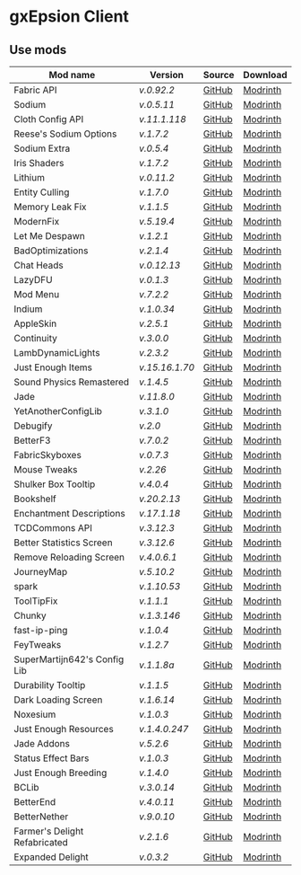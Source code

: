 # gxEpsion Client

## Use mods
<!-- | mod_name | _v._ | [GitHub]() | [Modrinth]() | -->
| Mod name | Version | Source | Download |
| -------- | ------- | ------ | -------- |
| Fabric API | _v.0.92.2_ | [GitHub](https://github.com/FabricMC/fabric) | [Modrinth](https://modrinth.com/mod/fabric-api/version/0.92.2+1.20.1) |
| Sodium | _v.0.5.11_ | [GitHub](https://github.com/CaffeineMC/sodium-fabric) | [Modrinth](https://modrinth.com/mod/sodium/version/mc1.20.1-0.5.11) |
| Cloth Config API | _v.11.1.118_ | [GitHub](https://github.com/shedaniel/cloth-config) | [Modrinth](https://modrinth.com/mod/cloth-config/version/11.1.118+fabric) |
| Reese's Sodium Options | _v.1.7.2_ | [GitHub](https://github.com/FlashyReese/reeses-sodium-options) | [Modrinth](https://modrinth.com/mod/reeses-sodium-options/version/mc1.20.1-1.7.2) |
| Sodium Extra | _v.0.5.4_ | [GitHub](https://github.com/FlashyReese/sodium-extra-fabric) | [Modrinth](https://modrinth.com/mod/sodium-extra/version/mc1.20.1-0.5.4) |
| Iris Shaders | _v.1.7.2_ | [GitHub](https://github.com/IrisShaders/Iris) | [Modrinth](https://modrinth.com/mod/iris/version/1.7.2+1.20.1) |
| Lithium | _v.0.11.2_ | [GitHub](https://github.com/caffeinemc/lithium-fabric) | [Modrinth](https://modrinth.com/mod/lithium/version/mc1.20.1-0.11.2) |
| Entity Culling | _v.1.7.0_ | [GitHub](https://github.com/tr7zw/EntityCulling) | [Modrinth](https://modrinth.com/mod/entityculling/version/1JrKE0F6) |
| Memory Leak Fix | _v.1.1.5_ | [GitHub](https://github.com/fxmorin/memoryLeakFix) | [Modrinth](https://modrinth.com/mod/memoryleakfix/version/v1.1.5) |
| ModernFix | _v.5.19.4_ | [GitHub](https://github.com/embeddedt/ModernFix) | [Modrinth](https://modrinth.com/mod/modernfix/version/5.19.4+mc1.20.1) |
| Let Me Despawn | _v.1.2.1_ | [GitHub](https://github.com/frikinjay/let-me-despawn) | [Modrinth](https://modrinth.com/plugin/lmd/version/CCOsRL93) |
| BadOptimizations | _v.2.1.4_ | [GitHub](https://github.com/ItsThosea/BadOptimizations) | [Modrinth](https://modrinth.com/mod/badoptimizations/version/GydKiUd0) |
| Chat Heads | _v.0.12.13_ | [GitHub](https://github.com/dzwdz/chat_heads) | [Modrinth](https://modrinth.com/mod/chat-heads/version/MdoSw2dL) |
| LazyDFU | _v.0.1.3_ | [GitHub](https://github.com/astei/lazydfu) | [Modrinth](https://modrinth.com/mod/lazydfu/version/0.1.3) |
| Mod Menu | _v.7.2.2_ | [GitHub](https://github.com/TerraformersMC/ModMenu) | [Modrinth](https://modrinth.com/mod/modmenu/version/7.2.2) |
| Indium | _v.1.0.34_ | [GitHub](https://github.com/comp500/Indium) | [Modrinth](https://modrinth.com/mod/indium/version/1.0.34+mc1.20.1) | 
| AppleSkin | _v.2.5.1_ | [GitHub](https://github.com/squeek502/AppleSkin) | [Modrinth](https://modrinth.com/mod/appleskin/version/2.5.1+mc1.20) |
| Continuity | _v.3.0.0_ | [GitHub](https://github.com/PepperCode1/Continuity) | [Modrinth](https://modrinth.com/mod/continuity/version/3.0.0-beta.5+1.20.1) |
| LambDynamicLights | _v.2.3.2_ | [GitHub](https://github.com/LambdAurora/LambDynamicLights) | [Modrinth](https://modrinth.com/mod/lambdynamiclights/version/2.3.2+1.20.1) |
| Just Enough Items | _v.15.16.1.70_ | [GitHub](https://github.com/mezz/JustEnoughItems) | [Modrinth](https://modrinth.com/mod/jei/version/15.16.1.70) |
| Sound Physics Remastered | _v.1.4.5_ | [GitHub](https://github.com/henkelmax/sound-physics-remastered) | [Modrinth](https://modrinth.com/mod/sound-physics-remastered/version/fabric-1.20.1-1.4.5) |
| Jade | _v.11.8.0_ | [GitHub](https://github.com/Snownee/Jade) | [Modrinth](https://modrinth.com/mod/jade/version/CciLEAMK) |
| YetAnotherConfigLib | _v.3.1.0_ | [GitHub](https://github.com/isXander/YetAnotherConfigLib) | [Modrinth](https://modrinth.com/mod/yacl/version/3.1.0+1.20-fabric) |
| Debugify | _v.2.0_ | [GitHub](https://github.com/isXander/Debugify/) | [Modrinth](https://modrinth.com/mod/debugify/version/1.20.1+2.0) |
| BetterF3 | _v.7.0.2_ | [GitHub](https://github.com/TreyRuffy/BetterF3) | [Modrinth](https://modrinth.com/mod/betterf3/version/7.0.2) |
| FabricSkyboxes | _v.0.7.3_ | [GitHub](https://github.com/AMereBagatelle/fabricskyboxes) | [Modrinth](https://modrinth.com/mod/fabricskyboxes/version/mc1.20.1-0.7.3) |
| Mouse Tweaks | _v.2.26_ | [GitHub](https://github.com/YaLTeR/MouseTweaks) | [Modrinth](https://modrinth.com/mod/mouse-tweaks/version/1.20-2.26-fabric) |
| Shulker Box Tooltip | _v.4.0.4_ | [GitHub](https://github.com/MisterPeModder/ShulkerBoxTooltip) | [Modrinth](https://modrinth.com/mod/shulkerboxtooltip/version/4.0.4+1.20.1-fabric) |
| Bookshelf | _v.20.2.13_ | [GitHub](https://github.com/Darkhax-Minecraft/Bookshelf) | [Modrinth](https://modrinth.com/mod/bookshelf-lib/version/CBnLZwRS) |
| Enchantment Descriptions | _v.17.1.18_ | [GitHub](https://github.com/Darkhax-Minecraft/Enchantment-Descriptions) | [Modrinth](https://modrinth.com/mod/enchantment-descriptions/version/G4P1MSAp) |
| TCDCommons API | _v.3.12.3_ | [GitHub](https://github.com/TheCSMods/mc-tcdcommons) | [Modrinth](https://modrinth.com/mod/tcdcommons/version/3.12.3+fabric-1.20.1) |
| Better Statistics Screen | _v.3.12.6_ | [GitHub](https://github.com/TheCSMods/mc-better-stats) | [Modrinth](https://modrinth.com/mod/better-stats/version/3.12.6+fabric-1.20.1) |
| Remove Reloading Screen | _v.4.0.6.1_ | [GitHub](https://github.com/dima-dencep/rrls) | [Modrinth](https://modrinth.com/mod/rrls/version/4.0.6.1+mc1.20.1-fabric) |
| JourneyMap | _v.5.10.2_ | [GitHub](https://github.com/TeamJM/journeymap) | [Modrinth](https://modrinth.com/mod/journeymap/version/1.20.1-5.10.2-fabric) |
| spark | _v.1.10.53_ | [GitHub](https://github.com/lucko/spark) | [Modrinth](https://modrinth.com/mod/spark/version/1.10.53-fabric) |
| ToolTipFix | _v.1.1.1_ | [GitHub](https://github.com/kyrptonaught/tooltipfix) | [Modrinth](https://modrinth.com/mod/tooltipfix/version/1.1.1-1.20) |
| Chunky | _v.1.3.146_ | [GitHub](https://github.com/pop4959/Chunky) | [Modrinth](https://modrinth.com/plugin/chunky/version/NHWYq9at) |
| fast-ip-ping | _v.1.0.4_ | [GitHub](https://github.com/Fallen-Breath/fast-ip-ping) | [Modrinth](https://modrinth.com/mod/fast-ip-ping/version/v1.0.4-mc1.20.4-fabric) |
| FeyTweaks | _v.1.2.7_ | [GitHub](https://github.com/feytox/FeyTweaks) | [Modrinth](https://modrinth.com/mod/feytweaks/version/1.20-1.2.7) |
| SuperMartijn642's Config Lib | _v.1.1.8a_ | [GitHub](https://github.com/SuperMartijn642/SuperMartijn642sConfigLib) | [Modrinth](https://modrinth.com/mod/supermartijn642s-config-lib/version/1.1.8a-fabric-mc1.20.1) |
| Durability Tooltip | _v.1.1.5_ | [GitHub](https://github.com/SuperMartijn642/DurabilityTooltip) | [Modrinth](https://modrinth.com/mod/durability-tooltip/version/1.1.5-fabric-mc1.20) |
| Dark Loading Screen | _v.1.6.14_ | [GitHub](https://github.com/A5b84/dark-loading-screen) | [Modrinth](https://modrinth.com/mod/dark-loading-screen/version/1.6.14) |
| Noxesium | _v.1.0.3_ | [GitHub](https://github.com/Noxcrew/Noxesium) | [Modrinth](https://modrinth.com/mod/noxesium/version/1.0.3) |
| Just Enough Resources | _v.1.4.0.247_ | [GitHub](https://github.com/way2muchnoise/JustEnoughResources) | [Modrinth](https://modrinth.com/mod/just-enough-resources-jer/version/9HWvOVzO) |
| Jade Addons | _v.5.2.6_ | [GitHub](https://github.com/Snownee/JadeAddonsFabric) | [Modrinth](https://modrinth.com/mod/jade-addons-fabric/version/5.2.6) |
| Status Effect Bars | _v.1.0.3_ | [GitHub](https://github.com/A5b84/status-effect-bars) | [Modrinth](https://modrinth.com/mod/status-effect-bars/version/1.0.3) |
| Just Enough Breeding | _v.1.4.0_ | [GitHub](https://github.com/Christofmeg/JustEnoughBreeding) | [Modrinth](https://modrinth.com/mod/justenoughbreeding/version/KYWQEEOk) |
| BCLib | _v.3.0.14_ | [GitHub](https://github.com/quiqueck/BCLib/) | [Modrinth](https://modrinth.com/mod/bclib/version/3.0.14) |
| BetterEnd | _v.4.0.11_ | [GitHub](https://github.com/quiqueck/BetterEnd) | [Modrinth](https://modrinth.com/mod/betterend/version/4.0.11) |
| BetterNether | _v.9.0.10_ | [GitHub](https://github.com/quiqueck/BetterNether) | [Modrinth](https://modrinth.com/mod/betternether/version/9.0.10) |
| Farmer's Delight Refabricated | _v.2.1.6_ | [GitHub](https://github.com/MehVahdJukaar/FarmersDelightRefabricated) | [Modrinth](https://modrinth.com/mod/farmers-delight-refabricated/version/1.20.1-2.1.6) |
| Expanded Delight | _v.0.3.2_ | [GitHub](https://github.com/ianm1647/expandeddelight) | [Modrinth](https://modrinth.com/mod/expanded-delight/version/0.3.2-fabric) |
